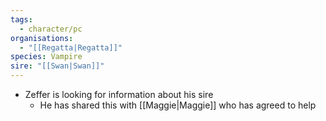 ```yaml
---
tags:
  - character/pc
organisations:
  - "[[Regatta|Regatta]]"
species: Vampire
sire: "[[Swan|Swan]]"
---
```

- Zeffer is looking for information about his sire
	- He has shared this with [[Maggie|Maggie]] who has agreed to help
